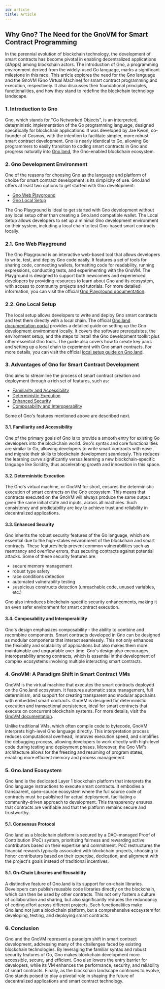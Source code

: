 ```yaml
---
id: article
title: Article
---
```


## Why Gno? The Need for the GnoVM for Smart Contract Programming

In the perennial evolution of blockchain technology, the development of smart contracts has become pivotal in enabling decentralized applications (dApps) among blockchain actors. The introduction of Gno, a programming environment derived from the widely-used Go language, marks a significant milestone in this race. This article explores the need for the Gno language and the GnoVM (Gno Virtual Machine) for smart contract programming and execution, respectively. It also discusses their foundational principles, functionalities, and how they stand to redefine the blockchain technology landscape.

### 1. Introduction to Gno

Gno, which stands for "Go Networked Objects", is an interpreted, deterministic implementation of the Go programming language, designed specifically for blockchain applications. It was developed by Jae Kwon, co-founder of Cosmos, with the intention to facilitate simpler, more robust smart contract development. Gno is nearly identical to Go, allowing Go programmers to easily transition to coding smart contracts in Gno and progress naturally into [Gno.land](https://gno.land), the Gno-enabled blockchain ecosystem.

### 2. Gno Development Environment

One of the reasons for choosing Gno as the language and platform of choice for smart contract development is its simplicity of use. Gno.land offers at least two options to get started with Gno development:

* [Gno Web Playground](#21-gno-web-playground)
* [Gno Local Setup](#22-gno-local-setup)

The Gno Playground is ideal to get started with Gno development without any local setup other than creating a Gno.land compatible wallet. The Local Setup allows developers to set up a minimal Gno development environment on their system, including a local chain to test Gno-based smart contracts locally.

### 2.1. Gno Web Playground

The Gno Playground is an interactive web-based tool that allows developers to write, test, and deploy Gno code easily. It features a set of tools for sharing code, connecting wallets, formatting code for readability, running expressions, conducting tests, and experimenting with the GnoVM. The Playground is designed to support both newcomers and experienced developers by providing resources to learn about Gno and its ecosystem, with access to community projects and tutorials. For more detailed information, you can visit the official [Gno Playground documentation](https://docs.gno.land/getting-started/playground-start).

### 2.2. Gno Local Setup

The local setup allows developers to write and deploy Gno smart contracts and test them directly with a local chain. The official [Gno.land documentation portal](https://docs.gno.land/) provides a detailed guide on setting up the Gno development environment locally. It covers the software prerequisites, the environment setup, and the steps to install the Gno development toolkit plus other essential Gno tools. The guide also covers how to create key pairs and setting up a local chain to experiment with Gno smart contracts. For more details, you can visit the official [local setup guide on Gno.land](https://docs.gno.land/getting-started/local-setup/).

### 3. Advantages of Gno for Smart Contract Development

Gno aims to streamline the process of smart contract creation and deployment through a rich set of features, such as:

* [Familiarity and Accessibility](#31-familiarity-and-accessibility)
* [Deterministic Execution](#32-deterministic-execution)
* [Enhanced Security](#33-enhanced-security)
* [Composability and Interoperability](#34-composability-and-interoperability)

Some of Gno's features mentioned above are described next.

#### 3.1. Familiarity and Accessibility

One of the primary goals of Gno is to provide a smooth entry for existing Go developers into the blockchain world. Gno's syntax and core functionalities are similar to Go, allowing developers to write smart contracts with ease and migrate their skills to blockchain development seamlessly. This reduces the learning curve significantly versus learning a new blockchain-specific language like Solidity, thus accelerating growth and innovation in this space.

#### 3.2. Deterministic Execution

The Gno's virtual machine, or GnoVM for short, ensures the deterministic execution of smart contracts on the Gno ecosystem. This means that contracts executed on the GnoVM will always produce the same output given the same initial state and inputs, across all machines. Such consistency and predictability are key to achieve trust and reliability in decentralized applications.

#### 3.3. Enhanced Security

Gno inherits the robust security features of the Go language, which are essential due to the high-stakes environment of the blockchain and smart contracts. These features help prevent common vulnerabilities such as reentrancy and overflow errors, thus securing contracts against potential attacks. Some of these security features are:

* secure memory management
* robust type safety
* race conditions detection
* automated vulnerability testing
* suspicious constructs detection (unreachable code, unused variables, etc.)

Gno also introduces blockchain-specific security enhancements, making it an even safer environment for smart contract execution.

#### 3.4. Composability and Interoperability

Gno's design emphasizes composability - the ability to combine and recombine components. Smart contracts developed in Gno can be designed as modular components that interact seamlessly. This not only enhances the flexibility and scalability of applications but also makes them more maintainable and upgradable over time. Gno's design also encourages interoperability among contracts, which is essential in the development of complex ecosystems involving multiple interacting smart contracts.

### 4. GnoVM: A Paradigm Shift in Smart Contract VMs

GnoVM is the virtual machine that executes the smart contracts deployed on the Gno.land ecosystem. It features automatic state management, full determinism, and support for creating transparent and modular appchains with embedded smart contracts. GnoVM is designed for deterministic execution and transactional persistence, ideal for smart contracts that execute on concurrent blockchain systems. For more details, visit the [GnoVM documentation](https://docs.gno.land/concepts/gnovm).

Unlike traditional VMs, which often compile code to bytecode, GnoVM interprets high-level Gno language directly. This interpretation process reduces computational overhead, improves execution speed, and simplifies the debugging process, allowing developers to work directly with high-level code during testing and deployment phases. Moreover, the Gno VM's architecture allows for the freezing and resuming of program states, enabling more efficient memory and process management.

### 5. Gno.land Ecosystem

Gno.land is the dedicated Layer 1 blockchain platform that interprets the Gno language instructions to execute smart contracts. It embodies a transparent, open-source ecosystem where the full source code of contracts must be published for actual deployment, facilitating a community-driven approach to development. This transparency ensures that contracts are verifiable and that the platform remains secure and trustworthy.

#### 5.1. Consensus Protocol

Gno.land as a blockchain platform is secured by a DAO-managed Proof of Contribution (PoC) system, prioritizing fairness and rewarding active contributors based on their expertise and commitment. PoC restructures the financial rewards typically associated with blockchain projects, choosing to honor contributors based on their expertise, dedication, and alignment with the project's goals instead of traditional incentives.

#### 5.1. On-Chain Libraries and Reusability

A distinctive feature of Gno.land is its support for on-chain libraries. Developers can publish reusable code libraries directly on the blockchain, which can then be used by other contracts. This not only fosters a culture of collaboration and sharing, but also significantly reduces the redundancy of coding effort across different projects. Such functionalities make Gno.land not just a blockchain platform, but a comprehensive ecosystem for developing, testing, and deploying smart contracts.

### 6. Conclusion

Gno and the GnoVM represent a paradigm shift in smart contract development, addressing many of the challenges faced by existing blockchain technologies. By leveraging the familiar syntax and robust security features of Go, Gno makes blockchain development more accessible, secure, and efficient. Gno also lowers the entry barrier for developers, while its VM enhances the performance, security, and reliability of smart contracts. Finally, as the blockchain landscape continues to evolve, Gno stands poised to play a pivotal role in shaping the future of decentralized applications and smart contract technology.
